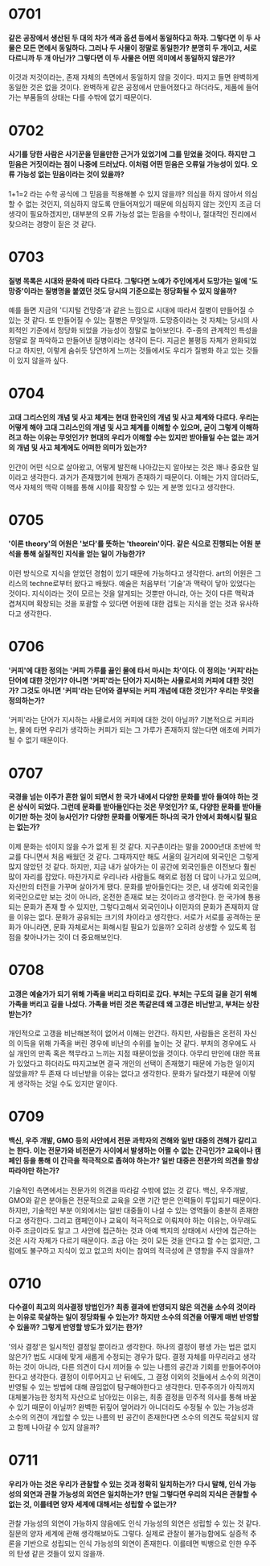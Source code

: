 # 0701

#### 같은 공장에서 생산된 두 대의 차가 색과 옵션 등에서 동일하다고 하자. 그렇다면 이 두 사물은 모든 면에서 동일하다. 그러나 두 사물이 정말로 동일한가? 분명히 두 개이고, 서로 다르니까 두 개 아닌가? 그렇다면 이 두 사물은 어떤 의미에서 동일하지 않은가?

이것과 저것이라는, 존재 자체의 측면에서 동일하지 않을 것이다. 따지고 들면 완벽하게 동일한 것은 없을 것이다. 완벽하게 같은 공정에서 만들어졌다고 하더라도, 제품에 들어가는 부품들의 상태는 다를 수밖에 없기 때문이다.

# 0702

#### 사기를 당한 사람은 사기꾼을 믿을만한 근거가 있었기에 그를 믿었을 것이다. 하지만 그 믿음은 거짓이라는 점이 나중에 드러났다. 이처럼 어떤 믿음은 오류일 가능성이 있다. 오류 가능성 없는 믿음이라는 것이 있을까?

1+1=2 라는 수학 공식에 그 믿음을 적용해볼 수 있지 않을까? 의심을 하지 않아서 의심할 수 없는 것인지, 의심하지 않도록 만들어져있기 때문에 의심하지 않는 것인지 조금 더 생각이 필요하겠지만, 대부분의 오류 가능성 없는 믿음을 수학이나, 절대적인 진리에서 찾으려는 경향이 짙은 것 같다.

# 0703

#### 질병 목록은 시대와 문화에 따라 다르다. 그렇다면 노예가 주인에게서 도망가는 일에 '도망증'이라는 질병명을 붙였던 것도 당시의 기준으로는 정당화될 수 있지 않을까?

예를 들면 지금의 '디지털 건망증'과 같은 느낌으로 시대에 따라서 질병이 만들어질 수 있는 것 같다. 또 만들어질 수 있는 질병은 무엇일까. 도망증이라는 것 자체는 당시의 사회적인 기준에서 정당화 되었을 가능성이 정말로 높아보인다. 주-종의 관계적인 특성을 정말로 잘 파악하고 만들어낸 질병이라는 생각이 든다. 지금은 불평등 자체가 완화되었다고 하지만, 이렇게 숨쉬듯 당연하게 느끼는 것들에서도 우리가 질병화 하고 있는 것들이 있지 않을까 싶다.

# 0704

#### 고대 그리스인의 개념 및 사고 체계는 현대 한국인의 개념 및 사고 체계와 다르다. 우리는 어떻게 해야 고대 그리스인의 개념 및 사고 체계를 이해할 수 있으며, 굳이 그렇게 이해하려고 하는 이유는 무엇인가? 현대의 우리가 이해할 수는 있지만 받아들일 수는 없는 과거의 개념 및 사고 체계에도 어떠한 의미가 있는가?

인간이 어떤 식으로 살아왔고, 어떻게 발전해 나아갔는지 알아보는 것은 꽤나 중요한 일이라고 생각한다. 과거가 존재했기에 현재가 존재하기 때문이다. 이해는 가지 않더라도, 역사 자체의 맥락 이해를 통해 시야를 확장할 수 있는 게 분명 있다고 생각한다.

# 0705

#### '이론 theory'의 어원은 '보다'를 뜻하는 'theorein'이다. 같은 식으로 진행되는 어원 분석을 통해 실질적인 지식을 얻는 일이 가능한가?

이런 방식으로 지식을 얻었던 경험이 있기 때문에 가능하다고 생각한다. art의 어원은 그리스의 techne로부터 왔다고 배웠다. 예술은 처음부터 '기술'과 맥락이 닿아 있었다는 것이다. 지식이라는 것이 모르는 것을 알게되는 것뿐만 아니라, 아는 것이 다른 맥락과 겹쳐지며 확장되는 것을 포괄할 수 있다면 어원에 대한 검토는 지식을 얻는 것과 유사하다고 생각한다.

# 0706

#### '커피'에 대한 정의는 '커피 가루를 끓인 물에 타서 마시는 차'이다. 이 정의는 '커피'라는 단어에 대한 것인가? 아니면 '커피'라는 단어가 지시하는 사물로서의 커피에 대한 것인가? 그것도 아니면 '커피'라는 단어와 결부되는 커피 개념에 대한 것인가? 우리는 무엇을 정의하는가?

'커피'라는 단어가 지시하는 사물로서의 커피에 대한 것이 아닐까? 기본적으로 커피라는, 물에 타면 우리가 생각하는 커피가 되는 그 가루가 존재하지 않는다면 애초에 커피가 될 수 없기 때문이다.

# 0707

#### 국경을 넘는 이주가 흔한 일이 되면서 한 국가 내에서 다양한 문화를 받아 들여야 하는 것은 상식이 되었다. 그런데 문화를 받아들인다는 것은 무엇인가? 또, 다양한 문화를 받아들이기만 하는 것이 능사인가? 다양한 문화를 어떻게든 하나의 국가 안에서 화해시킬 필요는 없는가?

이제 문화는 섞이지 않을 수가 없게 된 것 같다. 지구촌이라는 말을 2000년대 초반에 학교를 다니면서 처음 배웠던 것 같다. 그때까지만 해도 서울의 길거리에 외국인은 그렇게 많지 않았던 것 같다. 하지만, 지금 내가 살아가는 이 공간에 외국인들은 이전보다 훨씬 많이 자리를 잡았다. 마찬가지로 우리나라 사람들도 해외로 점점 더 많이 나가고 있으며, 자신만의 터전을 가꾸며 살아가게 됐다. 문화를 받아들인다는 것은, 내 생각에 외국인을 외국인으로만 보는 것이 아니라, 온전한 존재로 보는 것이라고 생각한다. 한 국가에 통용되는 문화가 존재 할 수 있지만, 그렇다고해서 외국인이나 이민자의 문화가 존재하지 않을 이유는 없다. 문화가 공유되는 크기의 차이라고 생각한다. 서로가 서로를 공격하는 문화가 아니라면, 문화 자체로서는 화해시킬 필요가 있을까? 오히려 상생할 수 있도록 접점을 찾아나가는 것이 더 중요해보인다.

# 0708

#### 고갱은 예술가가 되기 위해 가족을 버리고 타히티로 갔다. 부처는 구도의 길을 걷기 위해 가족을 버리고 길을 나섰다. 가족을 버린 것은 똑같은데 왜 고갱은 비난받고, 부처는 상찬받는가?

개인적으로 고갱을 비난해본적이 없어서 이해는 안간다. 하지만, 사람들은 온전히 자신의 이득을 위해 가족을 버린 경우에 비난의 수위를 높이는 것 같다. 부처의 경우에도 사실 개인의 만족 혹은 책무라고 느끼는 지점 때문이었을 것이다. 아무리 만인에 대한 목표가 있었다고 하더라도 따지고보면 결국 개인의 선택이 존재했기 때문에 가능한 일이지 않았을까? 두 존재 다 비난받을 이유는 없다고 생각한다. 문화가 달라졌기 때문에 이렇게 생각하는 것일 수도 있지만 말이다.

# 0709

#### 백신, 우주 개발, GMO 등의 사안에서 전문 과학자의 견해와 일반 대중의 견해가 갈리고는 한다. 이는 전문가와 비전문가 사이에서 발생하는 어쩔 수 없는 간극인가? 교육이나 캠페인 등을 통해 이 간극을 적극적으로 좁혀야 하는가? 일반 대중은 전문가의 의견을 항상 따라야만 하는가?

기술적인 측면에서는 전문가의 의견을 따라갈 수밖에 없는 것 같다. 백신, 우주개발, GMO와 같은 분야들은 전문적으로 교육을 오랜 기간 받은 인력들이 투입되기 때문이다. 하지만, 기술적인 부분 이외에서는 일반 대중들이 나설 수 있는 영역들이 충분히 존재한다고 생각한다. 그리고 캠페인이나 교육이 적극적으로 이뤄져야 하는 이유는, 아무래도 아주 조금이라도 알고 그 사안에 접근하는 것과 아예 백지의 상태에서 사안에 접근하는 것은 시각 자체가 다르기 때문이다. 조금 아는 것이 모든 것을 안다고 할 수는 없지만, 그럼에도 불구하고 지식이 있고 없고의 차이는 참여의 적극성에 큰 영향을 주지 않을까?

# 0710

#### 다수결이 최고의 의사결정 방법인가? 최종 결과에 반영되지 않은 의견을 소수의 것이라는 이유로 묵살하는 일이 정당화될 수 있는가? 하지만 소수의 의견을 어떻게 매번 반영할 수 있을까? 그렇게 반영할 방도가 있기는 한가?

'의사 결정'은 일시적인 결정일 뿐이라고 생각한다. 하나의 결정이 평생 가는 법은 없지 않은가? 법도 시대에 맞게 새롭게 수정되는 경우가 많다. 결정 자체를 마무리라고 생각하는 것이 아니라, 다른 의견이 다시 끼어들 수 있는 나름의 공간과 기회를 만들어주어야 한다고 생각한다. 결정이 이루어지고 난 뒤에도, 그 결정 이외의 것들에서 소수의 의견이 반영될 수 있는 방법에 대해 끊임없이 탐구해야한다고 생각한다. 민주주의가 아직까지 대체불가능한 정치적 자산으로 남아있는 이유는, 최종 결정을 민주적 의사를 통해 바꿀 수 있기 때문이 아닐까? 완벽한 뒤짚어 엎어라가 아니더라도 수정될 수 있는 가능성과 소수의 의견이 개입할 수 있는 나름의 빈 공간이 존재한다면 소수의 의견도 묵살되지 않고 함께 나아갈 수 있지 않을까?

# 0711

#### 우리가 아는 것은 우리가 관찰할 수 있는 것과 정확히 일치하는가? 다시 말해, 인식 가능성의 외연과 관찰 가능성의 외연은 일치하는가? 만일 그렇다면 우리의 지식은 관찰할 수 없는 것, 이를테면 양자 세계에 대해서는 성립할 수 없는가?

관찰 가능성의 외연이 가능하지 않음에도 인식 가능성의 외연은 성립할 수 있는 것 같다. 질문의 양자 세계에 관해 생각해보아도 그렇다. 실제로 관찰이 불가능함에도 실증적 추론을 기반으로 성립되는 인식 가능성의 외연이 존재한다. 이를테면 빅뱅으로 인한 우주의 탄생 같은 것들이 있지 않을까.
